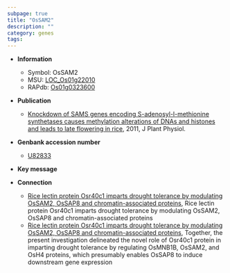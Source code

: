 ```yaml
---
subpage: true
title: "OsSAM2"
description: ""
category: genes
tags: 
---
```


* **Information**  
    + Symbol: OsSAM2  
    + MSU: [LOC_Os01g22010](http://rice.plantbiology.msu.edu/cgi-bin/ORF_infopage.cgi?orf=LOC_Os01g22010)  
    + RAPdb: [Os01g0323600](http://rapdb.dna.affrc.go.jp/viewer/gbrowse_details/irgsp1?name=Os01g0323600)  

* **Publication**  
    + [Knockdown of SAMS genes encoding S-adenosyl-l-methionine synthetases causes methylation alterations of DNAs and histones and leads to late flowering in rice](http://www.ncbi.nlm.nih.gov/pubmed?term=Knockdown+of+SAMS+genes+encoding+S-adenosyl-l-methionine+synthetases+causes+methylation+alterations+of+DNAs+and+histones+and+leads+to+late+flowering+in+rice%5BTitle%5D), 2011, J Plant Physiol.

* **Genbank accession number**  
    + [U82833](http://www.ncbi.nlm.nih.gov/nuccore/U82833)

* **Key message**  

* **Connection**  
    + [Rice lectin protein Osr40c1 imparts drought tolerance by modulating OsSAM2, OsSAP8 and chromatin-associated proteins](http://www.ncbi.nlm.nih.gov/pubmed?term=Rice+lectin+protein+Osr40c1+imparts+drought+tolerance+by+modulating+OsSAM2,+OsSAP8+and+chromatin-associated+proteins%5BTitle%5D), Rice lectin protein Osr40c1 imparts drought tolerance by modulating OsSAM2, OsSAP8 and chromatin-associated proteins
    + [Rice lectin protein Osr40c1 imparts drought tolerance by modulating OsSAM2, OsSAP8 and chromatin-associated proteins](http://www.ncbi.nlm.nih.gov/pubmed?term=Rice+lectin+protein+Osr40c1+imparts+drought+tolerance+by+modulating+OsSAM2,+OsSAP8+and+chromatin-associated+proteins%5BTitle%5D),  Together, the present investigation delineated the novel role of Osr40c1 protein in imparting drought tolerance by regulating OsMNB1B, OsSAM2, and OsH4 proteins, which presumably enables OsSAP8 to induce downstream gene expression



